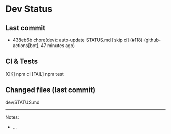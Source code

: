# Dev Status

## Last commit
- 438eb6b chore(dev): auto-update STATUS.md [skip ci] (#118) (github-actions[bot], 47 minutes ago)
## CI & Tests
[OK] npm ci
[FAIL] npm test

## Changed files (last commit)
dev/STATUS.md

---
Notes:
- ...
